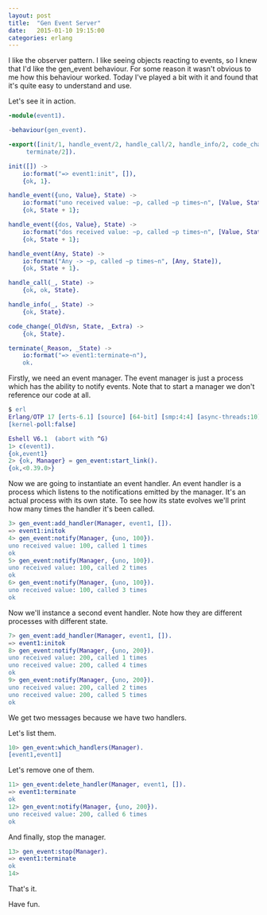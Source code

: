```yaml
---
layout: post
title:  "Gen Event Server"
date:   2015-01-10 19:15:00
categories: erlang
---
```


I like the observer pattern. I like seeing objects reacting to events,
so I knew that I'd like the gen_event behaviour. For some reason it
wasn't obvious to me how this behaviour worked. Today I've played a
bit with it and found that it's quite easy to understand and use.

Let's see it in action.

```Erlang
-module(event1).

-behaviour(gen_event).

-export([init/1, handle_event/2, handle_call/2, handle_info/2, code_change/3,
	 terminate/2]).

init([]) ->
    io:format("=> event1:init", []),
    {ok, 1}.

handle_event({uno, Value}, State) ->
    io:format("uno received value: ~p, called ~p times~n", [Value, State]),
    {ok, State + 1};

handle_event({dos, Value}, State) ->
    io:format("dos received value: ~p, called ~p times~n", [Value, State]),
    {ok, State + 1};

handle_event(Any, State) ->
    io:format("Any -> ~p, called ~p times~n", [Any, State]),
    {ok, State + 1}.

handle_call(_, State) ->
    {ok, ok, State}.

handle_info(_, State) ->
    {ok, State}.

code_change(_OldVsn, State, _Extra) ->
    {ok, State}.

terminate(_Reason, _State) ->
    io:format("=> event1:terminate~n"),
    ok.
```

Firstly, we need an event manager. The event manager is just a process
which has the ability to notify events. Note that to start a manager
we don't reference our code at all.

```Erlang
$ erl
Erlang/OTP 17 [erts-6.1] [source] [64-bit] [smp:4:4] [async-threads:10] [hipe]
[kernel-poll:false]

Eshell V6.1  (abort with ^G)
1> c(event1).
{ok,event1}
2> {ok, Manager} = gen_event:start_link().
{ok,<0.39.0>}
```

Now we are going to instantiate an event handler. An event handler is
a process which listens to the notifications emitted by the
manager. It's an actual process with its own state. To see how its
state evolves we'll print how many times the handler it's been called.

```Erlang
3> gen_event:add_handler(Manager, event1, []).
=> event1:initok
4> gen_event:notify(Manager, {uno, 100}).
uno received value: 100, called 1 times
ok
5> gen_event:notify(Manager, {uno, 100}).
uno received value: 100, called 2 times
ok
6> gen_event:notify(Manager, {uno, 100}).
uno received value: 100, called 3 times
ok
```

Now we'll instance a second event handler. Note how they are different
processes with different state.

```Erlang
7> gen_event:add_handler(Manager, event1, []).
=> event1:initok
8> gen_event:notify(Manager, {uno, 200}).
uno received value: 200, called 1 times
uno received value: 200, called 4 times
ok
9> gen_event:notify(Manager, {uno, 200}).
uno received value: 200, called 2 times
uno received value: 200, called 5 times
ok
```

We get two messages because we have two handlers.

Let's list them.

```Erlang
10> gen_event:which_handlers(Manager).
[event1,event1]
```

Let's remove one of them.

```Erlang
11> gen_event:delete_handler(Manager, event1, []).
=> event1:terminate
ok
12> gen_event:notify(Manager, {uno, 200}).
uno received value: 200, called 6 times
ok
```

And finally, stop the manager.

```Erlang
13> gen_event:stop(Manager).
=> event1:terminate
ok
14>
```

That's it.

Have fun.

